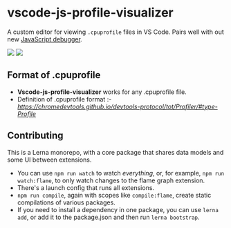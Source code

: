 # vscode-js-profile-visualizer

A custom editor for viewing `.cpuprofile` files in VS Code. Pairs well with out new [JavaScript debugger](https://github.com/microsoft/vscode-js-debug).

![](./table.png)
![](./flame.png)

## Format of .cpuprofile
- **Vscode-js-profile-visualizer**  works for any .cpuprofile file.   
- Definition of .cpuprofile format :- _https://chromedevtools.github.io/devtools-protocol/tot/Profiler/#type-Profile_



## Contributing

This is a Lerna monorepo, with a core package that shares data models and some UI between extensions.

- You can use `npm run watch` to watch _everything_, or, for example, `npm run watch:flame`, to only watch changes to the flame graph extension.
- There's a launch config that runs all extensions.
- `npm run compile`, again with scopes like `compile:flame`, create static compilations of various packages.
- If you need to install a dependency in one package, you can use `lerna add`, or add it to the package.json and then run `lerna bootstrap`.
